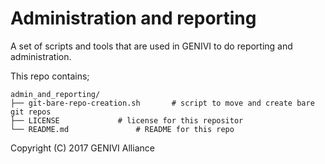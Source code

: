 # Administration and reporting
A set of scripts and tools that are used in GENIVI to do reporting and administration.

This repo contains;
```
admin_and_reporting/
├── git-bare-repo-creation.sh		# script to move and create bare git repos
├── LICENSE				# license for this repositor
└── README.md				# README for this repo
```

Copyright (C) 2017 GENIVI Alliance
